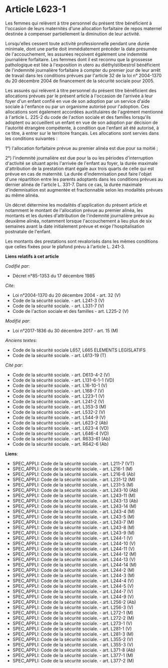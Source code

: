 # Article L623-1

Les femmes qui relèvent à titre personnel du présent titre bénéficient à l'occasion de leurs maternités d'une allocation
forfaitaire de repos maternel destinée à compenser partiellement la diminution de leur activité. 

Lorsqu'elles cessent toute activité professionnelle pendant une durée minimale, dont une partie doit immédiatement précéder
la date présumée de l'accouchement, les assurées reçoivent également une indemnité journalière forfaitaire. Les femmes dont
il est reconnu que la grossesse pathologique est liée à l'exposition in utero au diéthylstilbestrol bénéficient de
l'indemnité journalière forfaitaire à compter du premier jour de leur arrêt de travail dans les conditions prévues par
l'article 32 de la loi n° 2004-1370 du 20 décembre 2004 de financement de la sécurité sociale pour 2005. 

Les assurés qui relèvent à titre personnel du présent titre bénéficient des allocations prévues par le présent article à
l'occasion de l'arrivée à leur foyer d'un enfant confié en vue de son adoption par un service d'aide sociale à l'enfance ou
par un organisme autorisé pour l'adoption. Ces allocations sont également accordées auxtitulaires de l'agrément mentionné à
l'article L. 225-2 du code de l'action sociale et des familles lorsqu'ils adoptent ou accueillent un enfant en vue de son
adoption par décision de l'autorité étrangère compétente, à condition que l'enfant ait été autorisé, à ce titre, à entrer sur
le territoire français. Les allocations sont servies dans les conditions suivantes : 

1°) l'allocation forfaitaire prévue au premier alinéa est due pour sa moitié ; 

2°) l'indemnité journalière est due pour la ou les périodes d'interruption d'activité se situant après l'arrivée de l'enfant
au foyer, la durée maximale d'attribution de la prestation étant égale aux trois quarts de celle qui est prévue en cas de
maternité. La durée d'indemnisation peut faire l'objet d'une répartition entre les parents adoptants dans les conditions
prévues au dernier alinéa de l'article L. 331-7. Dans ce cas, la durée maximale d'indemnisation est augmentée et
fractionnable selon les modalités prévues au même alinéa. 

Un décret détermine les modalités d'application du présent article et notamment le montant de l'allocation prévue au premier
alinéa, les montants et les durées d'attribution de l'indemnité journalière prévue au deuxième alinéa, notamment lorsque
l'accouchement a lieu plus de six semaines avant la date initialement prévue et exige l'hospitalisation postnatale de
l'enfant. 

Les montants des prestations sont revalorisés dans les mêmes conditions que celles fixées pour le plafond prévu à l'article
L. 241-3.

**Liens relatifs à cet article**

_Codifié par_:

  - Décret n°85-1353 du 17 décembre 1985

_Cite_:

  - Loi n°2004-1370 du 20 décembre 2004 - art. 32 (V)
  - Code de la sécurité sociale. - art. L241-3 (V)
  - Code de la sécurité sociale. - art. L331-7 (V)
  - Code de l'action sociale et des familles - art. L225-2 (V)

_Modifié par_:

  - Loi n°2017-1836 du 30 décembre 2017 - art. 15 (M)

_Anciens textes_:

  - Code de la sécurité sociale L657, L665 ELEMENTS LEGISLATIFS
  - Code de la sécurité sociale. - art. L613-19 (T)

_Cité par_:

  - Code de la sécurité sociale. - art. D613-4-2 (V)
  - Code de la sécurité sociale. - art. L131-6-1-1 (VD)
  - Code de la sécurité sociale. - art. L16-10-1 (V)
  - Code de la sécurité sociale. - art. L168-7 (V)
  - Code de la sécurité sociale. - art. L223-1 (V)
  - Code de la sécurité sociale. - art. L241-2 (V)
  - Code de la sécurité sociale. - art. L353-3 (M)
  - Code de la sécurité sociale. - art. L532-2 (V)
  - Code de la sécurité sociale. - art. L544-9 (V)
  - Code de la sécurité sociale. - art. L623-2 (Ab)
  - Code de la sécurité sociale. - art. L623-4 (VD)
  - Code de la sécurité sociale. - art. L646-4 (VD)
  - Code de la sécurité sociale. - art. R633-61 (Ab)
  - Code de la sécurité sociale. - art. R642-6 (Ab)

**Liens**:

  - SPEC_APPLI: Code de la sécurité sociale. - art. L211-7 (VT)
  - SPEC_APPLI: Code de la sécurité sociale. - art. L216-1 (M)
  - SPEC_APPLI: Code de la sécurité sociale. - art. L216-6 (Ab)
  - SPEC_APPLI: Code de la sécurité sociale. - art. L231-12 (M)
  - SPEC_APPLI: Code de la sécurité sociale. - art. L231-5 (M)
  - SPEC_APPLI: Code de la sécurité sociale. - art. L243-10 (Ab)
  - SPEC_APPLI: Code de la sécurité sociale. - art. L243-11 (M)
  - SPEC_APPLI: Code de la sécurité sociale. - art. L243-13 (Ab)
  - SPEC_APPLI: Code de la sécurité sociale. - art. L243-14 (M)
  - SPEC_APPLI: Code de la sécurité sociale. - art. L243-4 (M)
  - SPEC_APPLI: Code de la sécurité sociale. - art. L243-5 (M)
  - SPEC_APPLI: Code de la sécurité sociale. - art. L243-7 (M)
  - SPEC_APPLI: Code de la sécurité sociale. - art. L243-8 (M)
  - SPEC_APPLI: Code de la sécurité sociale. - art. L243-9 (M)
  - SPEC_APPLI: Code de la sécurité sociale. - art. L244-1 (V)
  - SPEC_APPLI: Code de la sécurité sociale. - art. L244-10 (V)
  - SPEC_APPLI: Code de la sécurité sociale. - art. L244-11 (V)
  - SPEC_APPLI: Code de la sécurité sociale. - art. L244-12 (M)
  - SPEC_APPLI: Code de la sécurité sociale. - art. L244-13 (V)
  - SPEC_APPLI: Code de la sécurité sociale. - art. L244-14 (M)
  - SPEC_APPLI: Code de la sécurité sociale. - art. L244-2 (M)
  - SPEC_APPLI: Code de la sécurité sociale. - art. L244-3 (M)
  - SPEC_APPLI: Code de la sécurité sociale. - art. L244-4 (V)
  - SPEC_APPLI: Code de la sécurité sociale. - art. L244-5 (V)
  - SPEC_APPLI: Code de la sécurité sociale. - art. L244-7 (V)
  - SPEC_APPLI: Code de la sécurité sociale. - art. L244-9 (V)
  - SPEC_APPLI: Code de la sécurité sociale. - art. L256-2 (Ab)
  - SPEC_APPLI: Code de la sécurité sociale. - art. L256-3 (V)
  - SPEC_APPLI: Code de la sécurité sociale. - art. L272-1 (M)
  - SPEC_APPLI: Code de la sécurité sociale. - art. L272-2 (M)
  - SPEC_APPLI: Code de la sécurité sociale. - art. L273-1 (V)
  - SPEC_APPLI: Code de la sécurité sociale. - art. L281-1 (V)
  - SPEC_APPLI: Code de la sécurité sociale. - art. L281-3 (M)
  - SPEC_APPLI: Code de la sécurité sociale. - art. L355-2 (V)
  - SPEC_APPLI: Code de la sécurité sociale. - art. L355-3 (V)
  - SPEC_APPLI: Code de la sécurité sociale. - art. L371-8 (Ab)
  - SPEC_APPLI: Code de la sécurité sociale. - art. L377-1 (M)
  - SPEC_APPLI: Code de la sécurité sociale. - art. L377-2 (M)
